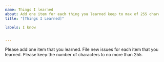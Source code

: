 ```yaml
---
name: Things I learned
about: Add one item for each thing you learned keep to max of 255 characters
title: "[Things I Learned]"

labels: I know


---
```


Please add one item that you learned.  File new issues for each item that you learned.  Please keep the number of characters to no more than 255.
